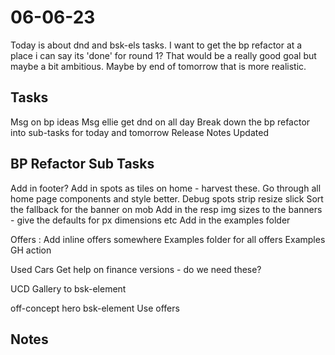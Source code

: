 # 06-06-23

Today is about dnd and bsk-els tasks. I want to get the bp refactor at a place i can say its 'done' for round 1? That would be a really good goal but maybe a bit ambitious. Maybe by end of tomorrow that is more realistic.

## Tasks
Msg on bp ideas
Msg ellie
get dnd on all day
Break down the bp refactor into sub-tasks for today and tomorrow
Release Notes Updated

## BP Refactor Sub Tasks
Add in footer?
Add in spots as tiles on home - harvest these.
Go through all home page components and style better.
Debug spots strip resize slick
Sort the fallback for the banner on mob
Add in the resp img sizes to the banners - give the defaults for px dimensions etc
Add in the examples folder

Offers :
Add inline offers somewhere
Examples folder for all offers
Examples GH action

Used Cars
Get help on finance versions - do we need these?

UCD Gallery to bsk-element

off-concept hero bsk-element
    Use offers


## Notes
